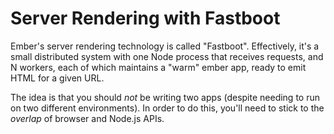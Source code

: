 # Server Rendering with Fastboot

Ember's server rendering technology is called "Fastboot". Effectively, it's a small distributed system with one Node process that receives requests, and N workers, each of which maintains a "warm" ember app, ready to emit HTML for a given URL.

The idea is that you should _not_ be writing two apps (despite needing to run on two different environments). In order to do this, you'll need to stick to the _overlap_ of browser and Node.js APIs.
